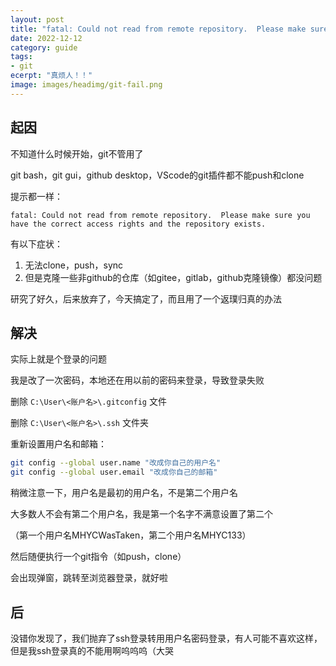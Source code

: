```yaml
---
layout: post
title: "fatal: Could not read from remote repository.  Please make sure you have the correct access rights and the repository exists."
date: 2022-12-12
category: guide
tags: 
- git
ecerpt: "真烦人！！"
image: images/headimg/git-fail.png
---
```


## 起因

不知道什么时候开始，git不管用了

git bash，git gui，github desktop，VScode的git插件都不能push和clone

提示都一样：

```
fatal: Could not read from remote repository.  Please make sure you have the correct access rights and the repository exists.
```

有以下症状：

1. 无法clone，push，sync
2. 但是克隆一些非github的仓库（如gitee，gitlab，github克隆镜像）都没问题

研究了好久，后来放弃了，今天搞定了，而且用了一个返璞归真的办法

## 解决

实际上就是个登录的问题

我是改了一次密码，本地还在用以前的密码来登录，导致登录失败

删除 `C:\User\<账户名>\.gitconfig` 文件

删除 `C:\User\<账户名>\.ssh` 文件夹

重新设置用户名和邮箱：

```sh
git config --global user.name "改成你自己的用户名"
git config --global user.email "改成你自己的邮箱"
```

稍微注意一下，用户名是最初的用户名，不是第二个用户名

大多数人不会有第二个用户名，我是第一个名字不满意设置了第二个

（第一个用户名MHYCWasTaken，第二个用户名MHYC133）

然后随便执行一个git指令（如push，clone）

会出现弹窗，跳转至浏览器登录，就好啦

## 后

没错你发现了，我们抛弃了ssh登录转用用户名密码登录，有人可能不喜欢这样，但是我ssh登录真的不能用啊呜呜呜（大哭
